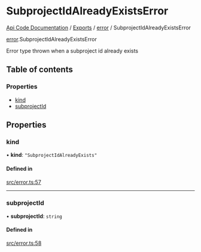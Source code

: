 # SubprojectIdAlreadyExistsError
[Api Code Documentation](../README.md) / [Exports](../modules.md) / [error](../modules/error.md) / SubprojectIdAlreadyExistsError

[error](../modules/error.md).SubprojectIdAlreadyExistsError

Error type thrown when a subproject id already exists

## Table of contents

### Properties

- [kind](error.SubprojectIdAlreadyExistsError.md#kind)
- [subprojectId](error.SubprojectIdAlreadyExistsError.md#subprojectid)

## Properties

### kind

• **kind**: ``"SubprojectIdAlreadyExists"``

#### Defined in

[src/error.ts:57](https://github.com/openkfw/TruBudget/blob/c993c60c/api/src/error.ts#L57)

___

### subprojectId

• **subprojectId**: `string`

#### Defined in

[src/error.ts:58](https://github.com/openkfw/TruBudget/blob/c993c60c/api/src/error.ts#L58)
